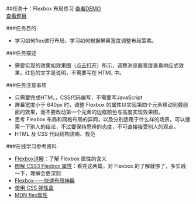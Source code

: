 ##任务十：Flexbox 布局练习
[查看DEMO](https://rawgit.com/cjlalala/2016-IFE/master/phase01/task10/task10.html)<br>
[查看题目](http://ife.baidu.com/2016/task/detail?taskId=10)

###任务目的
* 学习如何flex进行布局，学习如何根据屏幕宽度调整布局策略。

###任务描述
* 需要实现的效果如效果图（[点击打开](http://7xrp04.com1.z0.glb.clouddn.com/task_1_10_1.png)）所示，调整浏览器宽度查看响应式效果，红色的文字是说明，不需要写在 HTML 中。

###任务注意事项
* 只需要完成HTML，CSS代码编写，不需要写JavaScript
* 屏幕宽度小于 640px 时，调整 Flexbox 的属性以实现第四个元素移动到最前面的效果，而不要改动第一个元素的边框颜色与高度实现效果图。
* 思考 Flexbox 布局和网格布局的异同，以及分别适用于什么样的场景。可以搜索一下别人的结论，不过要保持思辨的态度，不可直接接受别人的观点。
* HTML 及 CSS 代码结构清晰、规范

###在线学习参考资料
* [Flexbox详解](https://segmentfault.com/a/1190000002910324)：了解 Flexbox 属性的含义
* [图解 CSS3 Flexbox 属性](https://web.tutorialonfree.com/tu-jie-css3-flexboxshu-xing/)：看完这两篇，对 Flexbox 的了解就够了，多实践一下，理解会更深刻
* [Flexbox——快速布局神器](http://www.w3cplus.com/css3/flexbox-basics.html)
* [使用 CSS 弹性盒](https://developer.mozilla.org/zh-CN/docs/Web/CSS/CSS_Flexible_Box_Layout/Using_CSS_flexible_boxes)
* [MDN flex属性](https://developer.mozilla.org/zh-CN/docs/Web/CSS/flex)
